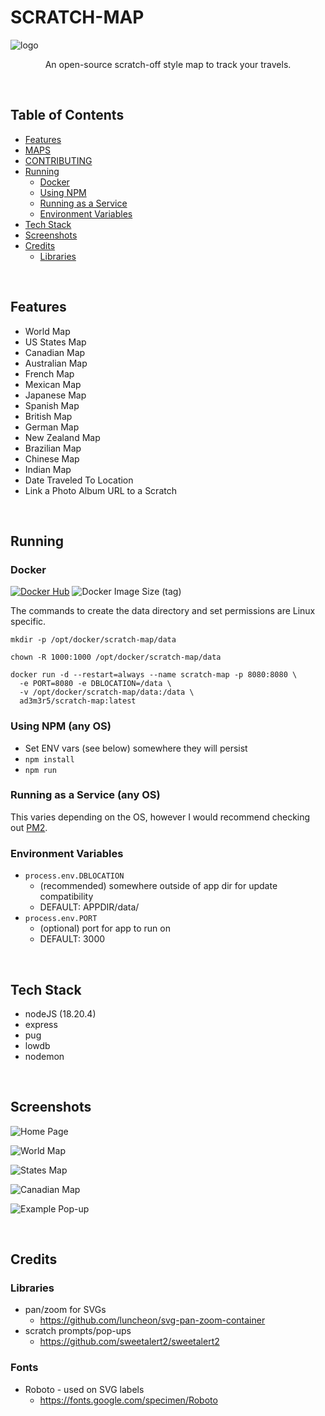 # SCRATCH-MAP

![logo](https://user-images.githubusercontent.com/11009228/201435148-647ed019-7cec-4e75-bce9-a4d1972fb4e9.jpg)

<p style="text-align: center;">An open-source scratch-off style map to track your travels.</p>
<br/>

## Table of Contents
  * [Features](#features)
  * [MAPS](MAPS.md)
  * [CONTRIBUTING](CONTRIBUTING.md)
  * [Running](#running)
    * [Docker](#docker)
    * [Using NPM](#using-npm-any-os)
    * [Running as a Service](#running-as-a-service-any-os)
    * [Environment Variables](#environment-variables)
  * [Tech Stack](#tech-stack)
  * [Screenshots](#screenshots)
  * [Credits](#credits)
    * [Libraries](#libraries)

<br/>

## Features
  * World Map
  * US States Map
  * Canadian Map
  * Australian Map
  * French Map
  * Mexican Map
  * Japanese Map
  * Spanish Map
  * British Map
  * German Map
  * New Zealand Map
  * Brazilian Map
  * Chinese Map
  * Indian Map
  * Date Traveled To Location
  * Link a Photo Album URL to a Scratch

<br/>

## Running

### Docker

[![Docker Hub](https://img.shields.io/badge/DockerHub-image-blue?logo=docker&style=plastic)](https://hub.docker.com/r/ad3m3r5/scratch-map) ![Docker Image Size (tag)](https://img.shields.io/docker/image-size/ad3m3r5/scratch-map/latest?logo=docker&style=plastic)

The commands to create the data directory and set permissions are Linux specific.

```
mkdir -p /opt/docker/scratch-map/data

chown -R 1000:1000 /opt/docker/scratch-map/data

docker run -d --restart=always --name scratch-map -p 8080:8080 \
  -e PORT=8080 -e DBLOCATION=/data \
  -v /opt/docker/scratch-map/data:/data \
  ad3m3r5/scratch-map:latest
```

### Using NPM (any OS)
* Set ENV vars (see below) somewhere they will persist
* `npm install`
* `npm run`

### Running as a Service (any OS)
This varies depending on the OS, however I would recommend checking out [PM2](https://pm2.keymetrics.io/).

### Environment Variables
  * `process.env.DBLOCATION`
    * (recommended) somewhere outside of app dir for update compatibility
    * DEFAULT: APPDIR/data/
  * `process.env.PORT`
    * (optional) port for app to run on
    * DEFAULT: 3000

<br/>

## Tech Stack
* nodeJS (18.20.4)
* express
* pug
* lowdb
* nodemon

<br/>

## Screenshots

![Home Page](https://user-images.githubusercontent.com/11009228/201794201-dcff2e3c-027e-45da-9379-6ee855838a14.png)

![World Map](https://user-images.githubusercontent.com/11009228/201389466-269d0fe5-88e0-42d6-bd9e-fe1fe79befb8.png)

![States Map](https://user-images.githubusercontent.com/11009228/201389708-1e3643a1-1cf6-4f23-98ec-e34a72acafd0.png)

![Canadian Map](https://user-images.githubusercontent.com/11009228/201794259-20e3f9b5-b126-4c8d-8cb0-820b6f16da0a.png)

![Example Pop-up](https://user-images.githubusercontent.com/11009228/201492766-4c1a7614-6d48-411f-90e4-97ac9a6f4ca1.png)

<br/>

## Credits

### Libraries
* pan/zoom for SVGs
  * https://github.com/luncheon/svg-pan-zoom-container
* scratch prompts/pop-ups
  * https://github.com/sweetalert2/sweetalert2

### Fonts
* Roboto - used on SVG labels
  * https://fonts.google.com/specimen/Roboto
